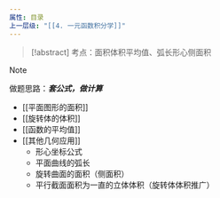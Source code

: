 ```yaml
---
属性: 目录
上一层级: "[[4. 一元函数积分学]]"
---
```


> [!abstract] 
> 考点：面积体积平均值、弧长形心侧面积

> [!note] 
> 
> 做题思路：***套公式，做计算***

- [[平面图形的面积]]
- [[旋转体的体积]]
- [[函数的平均值]]
- [[其他几何应用]]
	- 形心坐标公式
	- 平面曲线的弧长
	- 旋转曲面的面积（侧面积）
	- 平行截面面积为一直的立体体积（旋转体体积推广）
